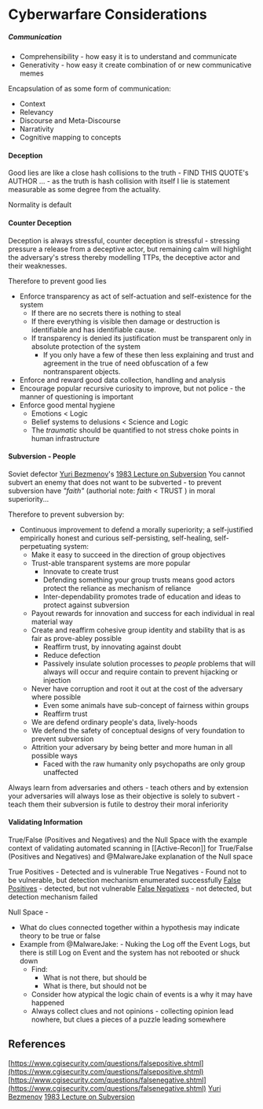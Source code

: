 # Cyberwarfare Considerations

##### Communication

- Comprehensibility - how easy it is to understand and communicate
- Generativity - how easy it create combination of or new communicative memes

Encapsulation of as some form of communication:
- Context 
- Relevancy
- Discourse and Meta-Discourse
- Narrativity
- Cognitive mapping to concepts


#### Deception

Good lies are like a close hash collisions to the truth - FIND THIS QUOTE's AUTHOR
...	- as the truth is hash collision with itself I lie is statement measurable as some degree from the actuality. 

Normality is default


#### Counter Deception

Deception is always stressful, counter deception is stressful - stressing pressure a release from a deceptive actor, but remaining calm will highlight the adversary's stress thereby modelling TTPs, the deceptive actor and their weaknesses.

Therefore to prevent good lies
- Enforce transparency as act of self-actuation and self-existence for the system
	- If there are no secrets there is nothing to steal
	- If there everything is visible then damage or destruction is identifiable and has identifiable cause.
	- If transparency is denied its justification must be transparent only in absolute protection of the system
		- If you only have a few of these then less explaining and trust and agreement in the true of need obfuscation of a few nontransparent objects. 
- Enforce and reward good data collection, handling and analysis
- Encourage popular recursive curiosity to improve, but not police - the manner of questioning is important
- Enforce good mental hygiene
	- Emotions < Logic
	- Belief systems to delusions < Science and Logic
	- The *traumatic* should be quantified to not stress choke points in human infrastructure



#### Subversion - People

Soviet defector [Yuri Bezmenov](https://en.wikipedia.org/wiki/Yuri_Bezmenov)'s [1983 Lecture on Subversion](https://www.youtube.com/watch?v=1FElIhOh_KI&pp=ygUVWXVyaSBCZXptZW5vdiBsZWN0dXJl)
You cannot subvert an enemy that does not want to be subverted - to prevent subversion have *"faith"* (authorial note: *faith* < TRUST ) in moral superiority... 

Therefore to prevent subversion by:
- Continuous improvement to defend a morally superiority; a self-justified empirically honest and curious self-persisting, self-healing, self-perpetuating system:
	- Make it easy to succeed in the direction of group objectives
	- Trust-able transparent systems are more popular
		- Innovate to create trust 
		- Defending something your group trusts means good actors protect the reliance as mechanism of reliance
		- Inter-dependability promotes trade of education and ideas to protect against subversion
	- Payout rewards for innovation and success for each individual in real material way 
	- Create and reaffirm cohesive group identity and stability that is as fair as prove-abley possible
		- Reaffirm trust, by innovating against doubt
		- Reduce defection
		- Passively insulate solution processes to *people* problems that will always will occur and require contain to prevent hijacking or injection
	- Never have corruption and root it out at the cost of the adversary where possible
		- Even some animals have sub-concept of fairness within groups
		- Reaffirm trust
	- We are defend ordinary people's data, lively-hoods
	- We defend the safety of conceptual designs of very foundation to prevent subversion 
	- Attrition your adversary by being better and more human in all possible ways 
		- Faced with the raw humanity only psychopaths are only group unaffected 

Always learn from adversaries and others - teach others and by extension your adversaries will always lose as their objective is solely to subvert - teach them their subversion is futile to destroy their moral inferiority

#### Validating Information

True/False (Positives and Negatives) and the Null Space with the example context of validating automated scanning in [[Active-Recon]] for True/False (Positives and Negatives) and @MalwareJake explanation of the Null space 

True Positives - Detected and is vulnerable
True Negatives - Found not to be vulnerable, but detection mechanism enumerated successfully
[False Positives](https://www.cgisecurity.com/questions/falsepositive.shtml) - detected, but not vulnerable
[False Negatives](https://www.cgisecurity.com/questions/falsenegative.shtml) - not detected, but detection mechanism failed

Null Space - 
- What do clues connected together within a hypothesis may indicate theory to be true or false
- Example from @MalwareJake: - Nuking the Log off the Event Logs, but there is still Log on Event and the system has not rebooted or shuck down
	- Find:
		- What is not there, but should be
		- What is there, but should not be
	- Consider how atypical the logic chain of events is a why it may have happened
	- Always collect clues and not opinions - collecting opinion lead nowhere, but clues a pieces of a puzzle leading somewhere


## References

[https://www.cgisecurity.com/questions/falsepositive.shtml](https://www.cgisecurity.com/questions/falsepositive.shtml)
[https://www.cgisecurity.com/questions/falsenegative.shtml](https://www.cgisecurity.com/questions/falsenegative.shtml)
[Yuri Bezmenov](https://en.wikipedia.org/wiki/Yuri_Bezmenov)
[1983 Lecture on Subversion](https://www.youtube.com/watch?v=1FElIhOh_KI&pp=ygUVWXVyaSBCZXptZW5vdiBsZWN0dXJl)
 
